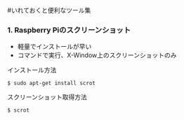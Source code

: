 #いれておくと便利なツール集

### 1. Raspberry Piのスクリーンショット
- 軽量でインストールが早い
- コマンドで実行、X-Window上のスクリーンショットのみ

インストール方法

```
$ sudo apt-get install scrot
```

スクリーンショット取得方法

```
$ scrot
```
